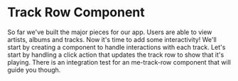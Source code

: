 # Track Row Component

So far we've built the major pieces for our app. Users are able to view artists, albums and tracks. Now it's time to add
some interactivity! We'll start by creating a component to handle interactions with each track. Let's start by handling
a click action that updates the track row to show that it's playing. There is an integration test for an me-track-row
component that will guide you though.

